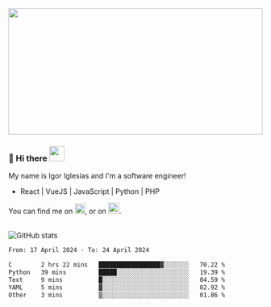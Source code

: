 <img src="https://c.tenor.com/KjVxfRrrncUAAAAd/matrix.gif" width="100%" height="250px">

### 🔭 Hi there <img src="https://raw.githubusercontent.com/MartinHeinz/MartinHeinz/master/wave.gif" width="30px">


My name is Igor Iglesias and I'm a software engineer!
<br>

<ul>
  <li> React | VueJS | JavaScript | Python | PHP </li>
</ul>
You can find me on <a href="https://twitter.com/IgorIglesias5"><img src="https://i.imgur.com/JLLlB5S.png" width="20px"></a>, or on <a href="https://www.linkedin.com/in/igor-iglesias-62478428/"><img src="https://i.imgur.com/PXyIkWx.png" width="22px"></a>.

<br>
<br>

![GitHub stats](https://github-readme-stats.vercel.app/api?username=igoiglesias&show_icons=true&count_private=true&theme=chartreuse-dark&hide_title=true)

<!--START_SECTION:waka-->

```txt
From: 17 April 2024 - To: 24 April 2024

C        2 hrs 22 mins   █████████████████▓░░░░░░░   70.22 %
Python   39 mins         █████░░░░░░░░░░░░░░░░░░░░   19.39 %
Text     9 mins          █░░░░░░░░░░░░░░░░░░░░░░░░   04.59 %
YAML     5 mins          ▓░░░░░░░░░░░░░░░░░░░░░░░░   02.92 %
Other    3 mins          ▒░░░░░░░░░░░░░░░░░░░░░░░░   01.86 %
```

<!--END_SECTION:waka-->
